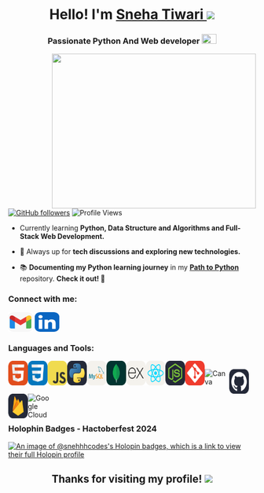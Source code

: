 <h1 align="center"> Hello! I'm <a href="https://www.linkedin.com/in/">Sneha Tiwari </a> <img src="https://user-images.githubusercontent.com/74038190/226127913-88de86d3-8437-45b9-a3b6-e746b47f655a.gif" width="45">  
<h3 align="center"> Passionate Python And Web developer <img src="https://user-images.githubusercontent.com/74038190/212284087-bbe7e430-757e-4901-90bf-4cd2ce3e1852.gif" width="30" height="20">
</h3>

<img align="right" src="https://github.com/Anmol-Baranwal/Cool-GIFs-For-GitHub/assets/74038190/08fa9f5b-dcb7-4f5e-8721-203468dda5f3" width="415" height="315">
 
[![GitHub followers](https://img.shields.io/github/followers/snehhhcodes?label=Follow&style=social)](https://github.com/snehhhcodes)
![Profile Views](https://komarev.com/ghpvc/?username=snehhhcodes&color=blue)

- Currently learning **Python, Data Structure and Algorithms and Full-Stack Web Development.**
  
- 💬 Always up for **tech discussions and exploring new technologies.**

- 📚 **Documenting my Python learning journey** in my **[Path to Python](#)** repository. **Check it out! 🚀**

<h3 align="left">Connect with me:</h3>
<p align="left"> 
<a href="mailto:snehatiwari474@gmail.com" target="blank"><img align="center" src="https://github.com/tandpfun/skill-icons/blob/main/icons/Gmail-Light.svg" alt="Gmail" height="40" width="50"/></a>
<a href="https://linkedin.com/in/" target="blank"><img align="center" src="https://github.com/tandpfun/skill-icons/blob/main/icons/LinkedIn.svg" alt="Linkedin" height="40" width="50"/></a>
<h3 align="left">Languages and Tools:</h3>
<p align="left">
  <!-- HTML -->
  <a href="https://developer.mozilla.org/en-US/docs/Web/HTML" target="_blank"><img align="left" src="https://github.com/tandpfun/skill-icons/blob/main/icons/HTML.svg" width="40" height="50"/></a>
  <!-- CSS -->
  <a href="https://developer.mozilla.org/en-US/docs/Web/CSS" target="blank"><img align="left" src="https://github.com/tandpfun/skill-icons/blob/main/icons/CSS.svg" alt="CSS3" width="40" height="50"/></a>
  <!-- JavaScript -->
  <a href="https://developer.mozilla.org/en-US/docs/Web/JavaScript" target="blank"><img align="left" src="https://github.com/tandpfun/skill-icons/blob/main/icons/JavaScript.svg" alt="JavaScript" width="40" height="50"/></a>
  <!-- Python -->
  <a href="https://www.python.org/" target="blank"><img align="left" src="https://github.com/tandpfun/skill-icons/blob/main/icons/Python-Dark.svg" alt="Python" width="40" height="50"/></a>
  <!-- MySQL -->
  <a href="https://www.mysql.com/" target="blank"><img align="left" src="https://github.com/tandpfun/skill-icons/blob/main/icons/MySQL-Light.svg" alt="MySQL" width="40" height="50"/></a>
  <!-- MERN Stack -->
  <a href="https://www.mongodb.com/" target="blank"><img align="left" src="https://github.com/tandpfun/skill-icons/blob/main/icons/MongoDB.svg" alt="MongoDB" width="40" height="50"/></a>
  <a href="https://expressjs.com/" target="blank"><img align="left" src="https://github.com/tandpfun/skill-icons/blob/main/icons/ExpressJS-Light.svg" alt="Express" width="40" height="50"/></a>
  <a href="https://reactjs.org/" target="blank"><img align="left" src="https://github.com/tandpfun/skill-icons/blob/main/icons/React-Light.svg" alt="React" width="40" height="50"/></a>
  <a href="https://nodejs.org/" target="blank"><img align="left" src="https://github.com/tandpfun/skill-icons/blob/main/icons/NodeJS-Dark.svg" alt="Node.js" width="40" height="50"/></a>
  <!-- Git -->
  <a href="https://git-scm.com/" target="blank"><img align="left" src="https://github.com/tandpfun/skill-icons/blob/main/icons/Git.svg" alt="Git" width="40" height="50"/></a>
  <br>
 <!-- Canva -->
  <a href="https://www.canva.com/" target="blank"><img align="left" src="https://raw.githubusercontent.com/marwin1991/profile-technology-icons/refs/heads/main/icons/canva.png" alt="Canva" width="50" height="50"/></a>
  <!-- GitHub -->
  <a href="https://github.com/" target="blank"><img align="left" src="https://github.com/tandpfun/skill-icons/blob/main/icons/Github-Dark.svg" alt="GitHub" width="40" height="50"/></a>
  <!-- Firebase -->
  <a href="https://firebase.google.com/" target="blank"><img align="left" src="https://github.com/tandpfun/skill-icons/blob/main/icons/Firebase-Dark.svg" alt="Firebase" width="40" height="50"/></a>
  <!-- Google Cloud -->
  <a href="https://cloud.google.com/" target="blank"><img align="left"src="https://raw.githubusercontent.com/marwin1991/profile-technology-icons/refs/heads/main/icons/gcp.png" alt="Google Cloud" width="48" height="50"/></a>
</p>


<br>
<br>
<br>
<br>

## <h3 align="left"> Holophin Badges - Hactoberfest 2024 </h3>
[![An image of @snehhhcodes's Holopin badges, which is a link to view their full Holopin profile](https://holopin.me/snehhhcodes)](https://holopin.io/@snehhhcodes)

## <p align="center"> Thanks for visiting my profile! <img src="https://github.com/Anmol-Baranwal/Cool-GIFs-For-GitHub/assets/74038190/e4f28204-ea88-4364-a321-8330c3fbde6a" width="65"></p>
